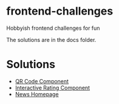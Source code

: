 # frontend-challenges
Hobbyish frontend challenges for fun

The solutions are in the docs folder.

# Solutions

- [QR Code Component](https://ajjr.github.io/frontend-challenges/qr-code-component/)
- [Interactive Rating Component](https://ajjr.github.io/frontend-challenges/interactive-rating-component/)
- [News Homepage](https://ajjr.github.io/frontend-challenges/news-homepage/)